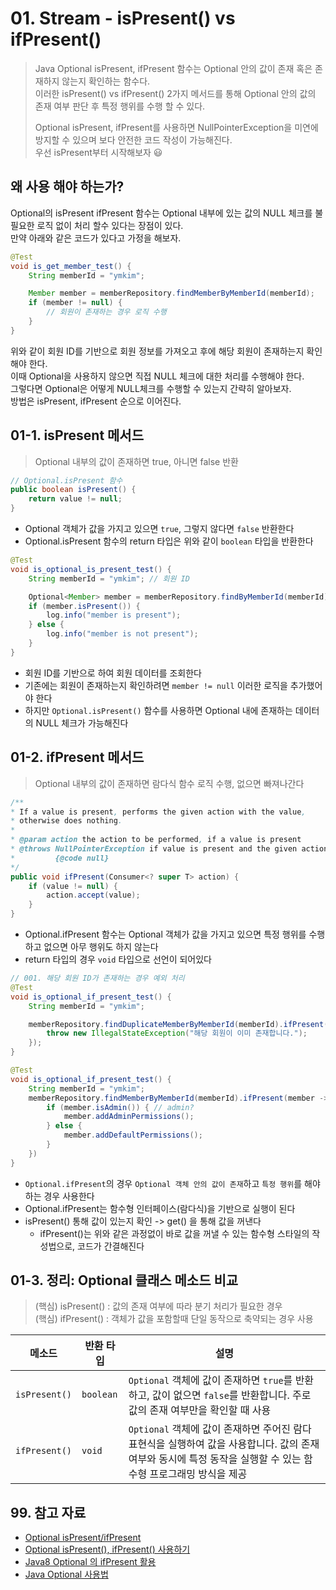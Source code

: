 # 01. Stream - isPresent() vs ifPresent()

> Java Optional isPresent, ifPresent 함수는 Optional 안의 값이 존재 혹은 존재하지 않는지 확인하는 함수다.  
> 이러한 isPresent() vs ifPresent() 2가지 메서드를 통해 Optional 안의 값의 존재 여부 판단 후 특정 행위를 수행 할 수 있다.  
>   
> Optional isPresent, ifPresent를 사용하면 NullPointerException을 미연에 방지할 수 있으며 보다 안전한 코드 작성이 가능해진다.  
> 우선 isPresent부터 시작해보자 😃

## 왜 사용 해야 하는가?

Optional의 isPresent ifPresent 함수는 Optional 내부에 있는 값의 NULL 체크를 불필요한 로직 없이 처리 할수 있다는 장점이 있다.  
만약 아래와 같은 코드가 있다고 가정을 해보자.

```java
@Test
void is_get_member_test() {
    String memberId = "ymkim";

    Member member = memberRepository.findMemberByMemberId(memberId);
    if (member != null) {
        // 회원이 존재하는 경우 로직 수행
    }
}
```

위와 같이 회원 ID를 기반으로 회원 정보를 가져오고 후에 해당 회원이 존재하는지 확인해야 한다.  
이때 Optional을 사용하지 않으면 직접 NULL 체크에 대한 처리를 수행해야 한다.  
그렇다면 Optional은 어떻게 NULL체크를 수행할 수 있는지 간략히 알아보자.  
방법은 isPresent, ifPresent 순으로 이어진다.

## 01-1. isPresent 메서드

> Optional 내부의 값이 존재하면 true, 아니면 false 반환

```java
// Optional.isPresent 함수
public boolean isPresent() {
    return value != null;
}
```

- Optional 객체가 값을 가지고 있으면 `true`, 그렇지 않다면 `false` 반환한다
- Optional.isPresent 함수의 return 타입은 위와 같이 `boolean` 타입을 반환한다

```java
@Test
void is_optional_is_present_test() {
    String memberId = "ymkim"; // 회원 ID

    Optional<Member> member = memberRepository.findByMemberId(memberId); // 회원 ID 기반 조회
    if (member.isPresent()) {
        log.info("member is present");
    } else {
        log.info("member is not present");
    }
} 
```

- 회원 ID를 기반으로 하여 회원 데이터를 조회한다
- 기존에는 회원이 존재하는지 확인하려면 `member != null` 이러한 로직을 추가했어야 한다
- 하지만 `Optional.isPresent()` 함수를 사용하면 Optional 내에 존재하는 데이터의 NULL 체크가 가능해진다

## 01-2. ifPresent 메서드

> Optional 내부의 값이 존재하면 람다식 함수 로직 수행, 없으면 빠져나간다

```java
/**
* If a value is present, performs the given action with the value,
* otherwise does nothing.
*
* @param action the action to be performed, if a value is present
* @throws NullPointerException if value is present and the given action is
*         {@code null}
*/
public void ifPresent(Consumer<? super T> action) {
    if (value != null) {
        action.accept(value);
    }
}
```

- Optional.ifPresent 함수는 Optional 객체가 값을 가지고 있으면 특정 행위를 수행하고 없으면 아무 행위도 하지 않는다
- return 타입의 경우 `void` 타입으로 선언이 되어있다

```java
// 001. 해당 회원 ID가 존재하는 경우 예외 처리
@Test
void is_optional_if_present_test() {
    String memberId = "ymkim";

    memberRepository.findDuplicateMemberByMemberId(memberId).ifPresent(member -> {
        throw new IllegalStateException("해당 회원이 이미 존재합니다.");
    });
}
```

```java
@Test
void is_optional_if_present_test() {
    String memberId = "ymkim";
    memberRepository.findMemberByMemberId(memberId).ifPresent(member -> {
        if (member.isAdmin()) { // admin?
            member.addAdminPermissions();
        } else {
            member.addDefaultPermissions();
        }
    })
}
```

- `Optional.ifPresent`의 경우 `Optional 객체 안의 값이 존재`하고 `특정 행위`를 해야 하는 경우 사용한다
- Optional.ifPresent는 함수형 인터페이스(람다식)을 기반으로 실행이 된다
- isPresent() 통해 값이 있는지 확인 -> get() 을 통해 값을 꺼낸다
  - ifPresent()는 위와 같은 과정없이 바로 값을 꺼낼 수 있는 함수형 스타일의 작성법으로, 코드가 간결해진다

## 01-3. 정리: Optional 클래스 메소드 비교

> (핵심) isPresent() : 값의 존재 여부에 따라 분기 처리가 필요한 경우  
> (핵심) ifPresent() : 객체가 값을 포함할때 단일 동작으로 축약되는 경우 사용

| 메소드        | 반환 타입  | 설명 |
|--------------|----------|----------------------------------------------|
| `isPresent()` | `boolean` | `Optional` 객체에 값이 존재하면 `true`를 반환하고, 값이 없으면 `false`를 반환합니다. 주로 값의 존재 여부만을 확인할 때 사용 |
| `ifPresent()` | `void`    | `Optional` 객체에 값이 존재하면 주어진 람다 표현식을 실행하여 값을 사용합니다. 값의 존재 여부와 동시에 특정 동작을 실행할 수 있는 함수형 프로그래밍 방식을 제공 |

## 99. 참고 자료

- [Optional isPresent/ifPresent](https://message0412.tistory.com/entry/JAVA-Optional-isPresentifPresent)
- [Optional<T> isPresent(), ifPresent() 사용하기](https://sin0824.tistory.com/25)
- [Java8 Optional 의 ifPresent 활용](https://ykh6242.tistory.com/entry/Java8-Optional-%EC%9D%98-ifPresent-%ED%99%9C%EC%9A%A9)
- [Java Optional 사용법](https://www.daddyprogrammer.org/post/1988/java-optional/)
